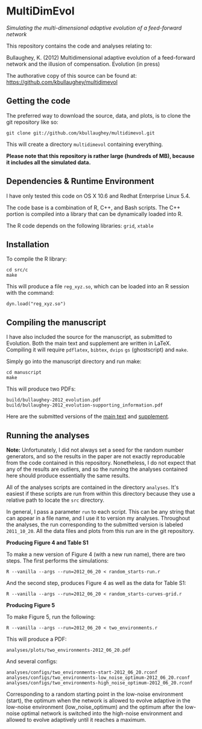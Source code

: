 MultiDimEvol
============

*Simulating the multi-dimensional adaptive evolution of a feed-forward network*

This repository contains the code and analyses relating to:

Bullaughey, K. (2012) Multidimensional adaptive evolution of a feed-forward network and the illusion of compensation. Evolution (in press)

The authorative copy of this source can be found at: https://github.com/kbullaughey/multidimevol

Getting the code
----------------

The preferred way to download the source, data, and plots, is to clone the git repository like so:

    git clone git://github.com/kbullaughey/multidimevol.git

This will create a directory `multidimevol` containing everything. 

**Please note that this repository is rather large (hundreds of MB), because it includes all the simulated data.** 

Dependencies & Runtime Environment
----------------------------------

I have only tested this code on OS X 10.6 and Redhat Enterprise Linux 5.4. 

The code base is a combination of R, C++, and Bash scripts. The C++ portion is compiled into a library that can be dynamically loaded into R. 

The R code depends on the following libraries: `grid`, `xtable`

Installation
------------

To compile the R library:

    cd src/c
    make

This will produce a file `reg_xyz.so`, which can be loaded into an R session with the command:

    dyn.load("reg_xyz.so")

Compiling the manuscript
------------------------

I have also included the source for the manuscript, as submitted to Evolution. Both the main text and supplement are written in LaTeX. Compiling it will require `pdflatex`, `bibtex`, `dvips` `gs` (ghostscript) and `make`.  

Simply go into the manuscript directory and run make:

    cd manuscript
    make

This will produce two PDFs:

    build/bullaughey-2012_evolution.pdf
    build/bullaughey-2012_evolution-supporting_information.pdf

Here are the submitted versions of the [main text][mt] and [supplement][sup].

[mt]: https://github.com/kbullaughey/multidimevol/blob/master/manuscript/submitted/bullaughey-2012_evolution.pdf?raw=true
[sup]: https://github.com/kbullaughey/multidimevol/blob/master/manuscript/submitted/bullaughey-2012_evolution-supporting_information.pdf?raw=true

Running the analyses
--------------------

**Note:** Unfortunately, I did not always set a seed for the random number generators, and so the results in the paper are not exactly reproducable from the code contained in this repository. Nonetheless, I do not expect that any of the results are outliers, and so the running the analyses contained here should produce essentially the same results.

All of the analyses scripts are contained in the directory `analyses`. It's easiest if these scripts are run from within this directory because they use a relative path to locate the `src` directory.

In general, I pass a parameter `run` to each script. This can be any string that can appear in a file name, and I use it to version my analyses. Throughout the analyses, the run corresponding to the submitted version is labeled `2011_10_20`. All the data files and plots from this run are in the git repository.

**Producing Figure 4 and Table S1**

To make a new version of Figure 4 (with a new run name), there are two steps. The first performs the simulations:

    R --vanilla --args --run=2012_06_20 < random_starts-run.r 

And the second step, produces Figure 4 as well as the data for Table S1:

    R --vanilla --args --run=2012_06_20 < random_starts-curves-grid.r

**Producing Figure 5**

To make Figure 5, run the following:

    R --vanilla --args --run=2012_06_20 < two_environments.r

This will produce a PDF:

    analyses/plots/two_environments-2012_06_20.pdf

And several configs:

    analyses/configs/two_environments-start-2012_06_20.rconf
    analyses/configs/two_environments-low_noise_optimum-2012_06_20.rconf
    analyses/configs/two_environments-high_noise_optimum-2012_06_20.rconf

Corresponding to a random starting point in the low-noise environment (start), the optimum when the network is allowed to evolve adaptive in the low-noise environment (low_noise_optimum) and the optimum after the low-noise optimal network is switched into the high-noise environment and allowed to evolve adaptively until it reaches a maximum.
